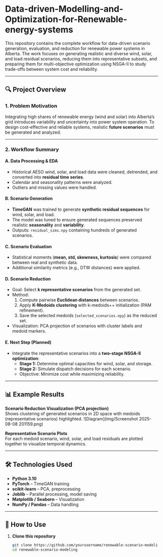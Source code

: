 # Data-driven-Modelling-and-Optimization-for-Renewable-energy-systems

This repository contains the complete workflow for data-driven scenario generation, evaluation, and reduction for renewable power systems in Alberta.
The work focuses on generating realistic and diverse wind, solar, and load residual scenarios, reducing them into representative subsets, and preparing them for multi-objective optimization using NSGA-II to study trade-offs between system cost and reliability.


---

## 🔍 Project Overview

### **1. Problem Motivation**
Integrating high shares of renewable energy (wind and solar) into Alberta’s grid introduces variability and uncertainty into power system operation. To design cost-effective and reliable systems, realistic **future scenarios** must be generated and analyzed.

---

### **2. Workflow Summary**

#### **A. Data Processing & EDA**
- Historical AESO wind, solar, and load data were cleaned, detrended, and converted into **residual time series**.
- Calendar and seasonality patterns were analyzed.
- Outliers and missing values were handled.

#### **B. Scenario Generation**
- **TimeGAN** was trained to generate **synthetic residual sequences** for wind, solar, and load.
- The model was tuned to ensure generated sequences preserved realistic **seasonality** and **variability**.
- Outputs: `residual_sims.npy` containing hundreds of generated scenarios.

#### **C. Scenario Evaluation**
- Statistical moments (**mean, std, skewness, kurtosis**) were compared between real and synthetic data.
- Additional similarity metrics (e.g., DTW distances) were applied.

#### **D. Scenario Reduction**
- Goal: Select **k representative scenarios** from the generated set.
- Method:
  1. Compute pairwise **Euclidean distances** between scenarios.
  2. Apply **K-Medoids clustering** with k-medoids++ initialization (PAM refinement).
  3. Save the selected medoids (`selected_scenarios.npy`) as the reduced set.
- Visualization: PCA projection of scenarios with cluster labels and medoid markers.

#### **E. Next Step (Planned)**
- Integrate the representative scenarios into a **two-stage NSGA-II optimization**:
  - **Stage 1:** Determine optimal capacities for wind, solar, and storage.
  - **Stage 2:** Simulate dispatch decisions for each scenario.
  - Objective: Minimize cost while maximizing reliability.

---

## 📊 Example Results

**Scenario Reduction Visualization (PCA projection)**  
Shows clustering of generated scenarios in 2D space with medoids (representative scenarios) highlighted.
![Diagram](img/Screenshot 2025-08-08 201159.png)

**Representative Scenario Plots**  
For each medoid scenario, wind, solar, and load residuals are plotted together to visualize temporal dynamics.

---

## 🛠️ Technologies Used

- **Python 3.10**
- **PyTorch** – TimeGAN training
- **scikit-learn** – PCA, preprocessing
- **Joblib** – Parallel processing, model saving
- **Matplotlib / Seaborn** – Visualization
- **NumPy / Pandas** – Data handling

---

## 🚀 How to Use

1. **Clone this repository**
   ```bash
   git clone https://github.com/yourusername/renewable-scenario-modeling.git
   cd renewable-scenario-modeling
